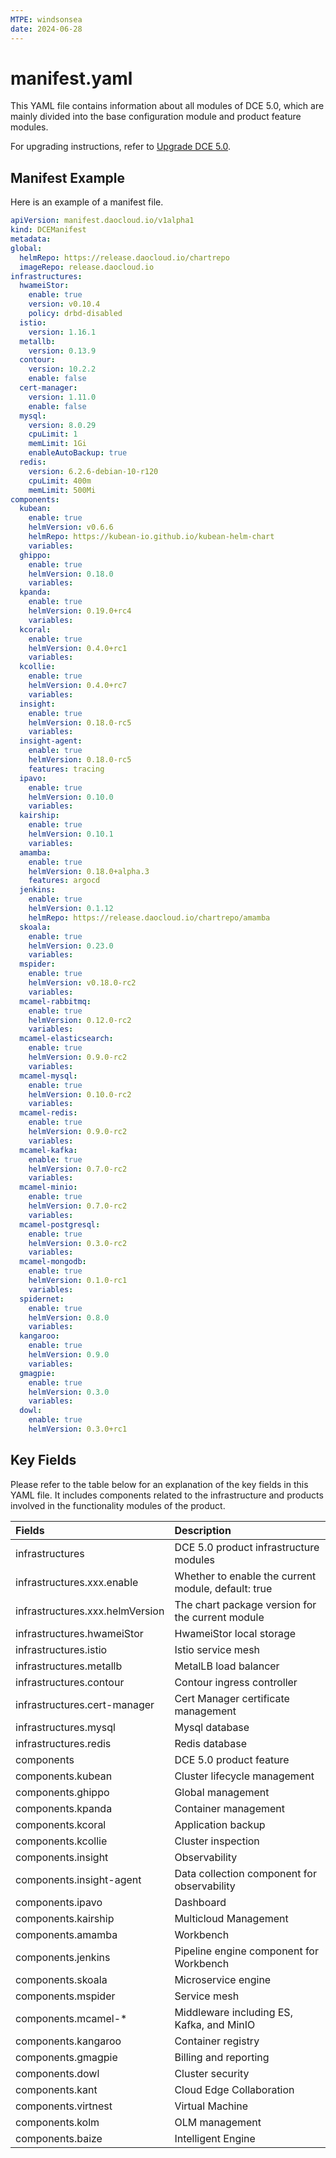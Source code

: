 ```yaml
---
MTPE: windsonsea
date: 2024-06-28
---
```


# manifest.yaml

This YAML file contains information about all modules of DCE 5.0, which are mainly divided into the base configuration module and product feature modules.

For upgrading instructions, refer to [Upgrade DCE 5.0](../upgrade.md).

## Manifest Example

Here is an example of a manifest file.

```yaml title="manifest.yaml"
apiVersion: manifest.daocloud.io/v1alpha1
kind: DCEManifest
metadata:
global:
  helmRepo: https://release.daocloud.io/chartrepo
  imageRepo: release.daocloud.io
infrastructures:
  hwameiStor:
    enable: true
    version: v0.10.4
    policy: drbd-disabled
  istio:
    version: 1.16.1
  metallb:
    version: 0.13.9
  contour:
    version: 10.2.2
    enable: false
  cert-manager:
    version: 1.11.0
    enable: false
  mysql:
    version: 8.0.29
    cpuLimit: 1
    memLimit: 1Gi
    enableAutoBackup: true
  redis:
    version: 6.2.6-debian-10-r120
    cpuLimit: 400m
    memLimit: 500Mi
components:
  kubean:
    enable: true
    helmVersion: v0.6.6
    helmRepo: https://kubean-io.github.io/kubean-helm-chart
    variables:
  ghippo:
    enable: true
    helmVersion: 0.18.0
    variables:
  kpanda:
    enable: true
    helmVersion: 0.19.0+rc4
    variables:
  kcoral:
    enable: true
    helmVersion: 0.4.0+rc1
    variables:
  kcollie:
    enable: true
    helmVersion: 0.4.0+rc7
    variables:
  insight:
    enable: true
    helmVersion: 0.18.0-rc5
    variables:
  insight-agent:
    enable: true
    helmVersion: 0.18.0-rc5
    features: tracing
  ipavo:
    enable: true
    helmVersion: 0.10.0
    variables:
  kairship:
    enable: true
    helmVersion: 0.10.1
    variables:
  amamba:
    enable: true
    helmVersion: 0.18.0+alpha.3
    features: argocd
  jenkins:
    enable: true
    helmVersion: 0.1.12
    helmRepo: https://release.daocloud.io/chartrepo/amamba
  skoala:
    enable: true
    helmVersion: 0.23.0
    variables:
  mspider:
    enable: true
    helmVersion: v0.18.0-rc2
    variables:
  mcamel-rabbitmq:
    enable: true
    helmVersion: 0.12.0-rc2
    variables:
  mcamel-elasticsearch:
    enable: true
    helmVersion: 0.9.0-rc2
    variables:
  mcamel-mysql:
    enable: true
    helmVersion: 0.10.0-rc2
    variables:
  mcamel-redis:
    enable: true
    helmVersion: 0.9.0-rc2
    variables:
  mcamel-kafka:
    enable: true
    helmVersion: 0.7.0-rc2
    variables:
  mcamel-minio:
    enable: true
    helmVersion: 0.7.0-rc2
    variables:
  mcamel-postgresql:
    enable: true
    helmVersion: 0.3.0-rc2
    variables:
  mcamel-mongodb:
    enable: true
    helmVersion: 0.1.0-rc1
    variables:
  spidernet:
    enable: true
    helmVersion: 0.8.0
    variables:
  kangaroo:
    enable: true
    helmVersion: 0.9.0
    variables:
  gmagpie:
    enable: true
    helmVersion: 0.3.0
    variables:
  dowl:
    enable: true
    helmVersion: 0.3.0+rc1
```

## Key Fields

Please refer to the table below for an explanation of the key fields in this YAML file.
It includes components related to the infrastructure and products involved in the functionality modules of the product.

| Fields                          | Description                                         |
| :------------------------------ | :-------------------------------------------------- |
| infrastructures                 | DCE 5.0 product infrastructure modules              |
| infrastructures.xxx.enable      | Whether to enable the current module, default: true |
| infrastructures.xxx.helmVersion | The chart package version for the current module    |
| infrastructures.hwameiStor      | HwameiStor local storage                            |
| infrastructures.istio           | Istio service mesh                                  |
| infrastructures.metallb         | MetalLB load balancer                               |
| infrastructures.contour         | Contour ingress controller                          |
| infrastructures.cert-manager    | Cert Manager certificate management                 |
| infrastructures.mysql           | Mysql database                                      |
| infrastructures.redis           | Redis database                                      |
| components                      | DCE 5.0 product feature                             |
| components.kubean               | Cluster lifecycle management                        |
| components.ghippo               | Global management                                   |
| components.kpanda               | Container management                                |
| components.kcoral               | Application backup                                  |
| components.kcollie              | Cluster inspection                                  |
| components.insight              | Observability                                       |
| components.insight-agent        | Data collection component for observability         |
| components.ipavo                | Dashboard                                           |
| components.kairship             | Multicloud Management                               |
| components.amamba               | Workbench                                           |
| components.jenkins              | Pipeline engine component for Workbench             |
| components.skoala               | Microservice engine                                 |
| components.mspider              | Service mesh                                        |
| components.mcamel-\*            | Middleware including ES, Kafka, and MinIO           |
| components.kangaroo             | Container registry                                  |
| components.gmagpie              | Billing and reporting                               |
| components.dowl                 | Cluster security                                    |
| components.kant                 | Cloud Edge Collaboration                            |
| components.virtnest             | Virtual Machine                                     |
| components.kolm                 | OLM management                                      |
| components.baize                | Intelligent Engine                                  |
